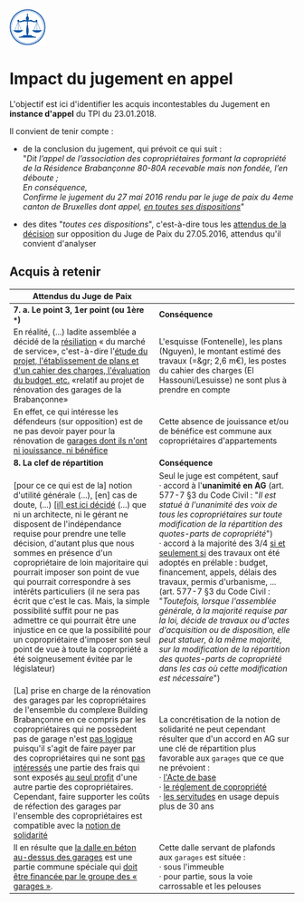 <link rel="stylesheet" href="normal4.css" type="text/css" />

![](icon_justice.png)

# Impact du jugement en appel

L'objectif est ici d'identifier les acquis incontestables du Jugement en **instance d'appel** du TPI du 23.01.2018.

Il convient de tenir compte :

* de la conclusion du jugement, qui prévoit ce qui suit :<br>"*Dit l’appel de l’association des copropriétaires formant la copropriété de la Résidence
Brabançonne 80-80A recevable mais non fondée, l’en déboute ;<br>
En conséquence,<br>Confirme le jugement du 27 mai 2016 rendu par le juge de paix du 4eme canton de
Bruxelles dont appel, <u>en toutes ses dispositions</u>*"

* des dites "*toutes ces dispositions*", c'est-à-dire tous les [attendus de la décision](JP_Bxl_20160527.pdf) sur opposition du Juge de Paix du 27.05.2016, attendus qu'il convient d'analyser

## Acquis à retenir

| Attendus du Juge de Paix | &nbsp; |
| --- | --- |
| **7. a. Le point 3, 1er point (ou 1ère `*`)** | **Conséquence** | 
| En réalité, (...) ladite assemblée a décidé de la <u>résiliation</u> « du marché de service», c'est-à-dire l'<u>étude du projet, l'établissement de plans et d'un cahier des charges, l'évaluation du budget, etc.</u> «relatif au projet de rénovation des garages de la Brabançonne» | L'esquisse (Fontenelle), les plans (Nguyen), le montant estimé des travaux (=&gr; 2,6 m&euro;), les postes du cahier des charges (El Hassouni/Lesuisse) ne sont plus à prendre en compte |
| En effet, ce qui intéresse les défendeurs (sur opposition) est de ne pas devoir payer pour la rénovation de <u>garages dont ils n'ont ni jouissance, ni bénéfice</u>  | Cette absence de jouissance et/ou de bénéfice est commune aux copropriétaires d'appartements |
| **8. La clef de répartition** | **Conséquence** | 
| [pour ce ce qui est de la] notion d'utilité générale (...), [en] cas de doute, (...) <u>[il] est ici décidé</u> (...) que ni un architecte, ni le gérant ne disposent de l'indépendance requise pour prendre une telle décision, d'autant plus que nous sommes en présence d'un copropriétaire de loin majoritaire qui pourrait imposer son point de vue qui pourrait correspondre à ses intérêts particuliers (il ne sera pas écrit que c'est le cas. Mais, la simple possibilité suffit pour ne pas admettre ce qui pourrait être une injustice en ce que la possibilité pour un copropriétaire d'imposer son seul point de vue à toute la copropriété a été soigneusement évitée par le législateur)   | Seul le juge est compétent, sauf<br>&middot; accord à l'**unanimité en AG** (art. 577-7 §3 du Code Civil : "*Il est statué à l'unanimité des voix de tous les copropriétaires sur toute modification de la répartition des quotes-parts de copropriété*")<br>&middot; accord à la majorité des 3/4 <u>si et seulement si</u> des travaux ont été adoptés en prélable : budget, financement, appels, délais des travaux, permis d'urbanisme, ... (art. 577-7 §3 du Code Civil : "*Toutefois, lorsque l'assemblée générale, à la majorité requise par la loi, décide de travaux ou d'actes d'acquisition ou de disposition, elle peut statuer, à la même majorité, sur la modification de la répartition des quotes-parts de copropriété dans les cas où cette modification est nécessaire*") |
| [La] prise en charge de la rénovation des garages par les copropriétaires de l'ensemble du complexe Building Brabançonne en ce compris par les copropriétaires qui ne possèdent pas de garage n'est <u>pas logique</u> puisqu'il s'agit de faire payer par des copropriétaires qui ne sont <u>pas intéressés</u> une partie des frais qui sont exposés <u>au seul profit</u> d'une autre partie des copropriétaires. Cependant, faire supporter les coûts de réfection des garages par l'ensemble des copropriétaires est compatible avec la <u>notion de solidarité</u>  | La concrétisation de la notion de solidarité ne peut cependant résulter que d'un accord en AG sur une clé de répartition plus favorable aux `garages` que ce que ne prévoient :<br>&middot; [l'Acte de base](acte_base.md)<br>&middot; [le réglement de copropriété](reglement_copropriete.md)<br>&middot; [les servitudes](servitude.md) en usage depuis plus de 30 ans |
|  Il en résulte que <u>la dalle en béton au-dessus des garages</u> est une partie commune spéciale qui <u>doit être financée par le groupe des « garages »</u>.  | Cette dalle servant de plafonds aux `garages` est située :<br>&middot; sous l'immeuble<br>&middot; pour partie, sous la voie carrossable et les pelouses |
